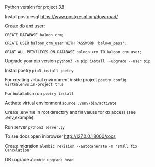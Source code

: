 Python version for project 3.8

Install postgresql https://www.postgresql.org/download/

Create db and user:

`CREATE DATABASE baloon_crm;`

`CREATE USER baloon_crm_user WITH PASSWORD 'baloon_pass';`

`GRANT ALL PRIVILEGES ON DATABASE baloon_crm TO baloon_crm_user;`

Upgrade your pip version `python3 -m pip install --upgrade --user pip`

Install poetry `pip3 install poetry`

For creating virtual environment inside project `poetry config virtualenvs.in-project true`

For installation run `poetry install`

Activate virtual environment `source .venv/bin/activate`

Create .env file in root directory and fill values for db access (see .env_example).

Run server `python3 server.py`

To see docs open in browser http://127.0.0.1:8000/docs

Create migration `alembic revision --autogenerate -m 'small fix Cancelation'`

DB upgrade `alembic upgrade head`